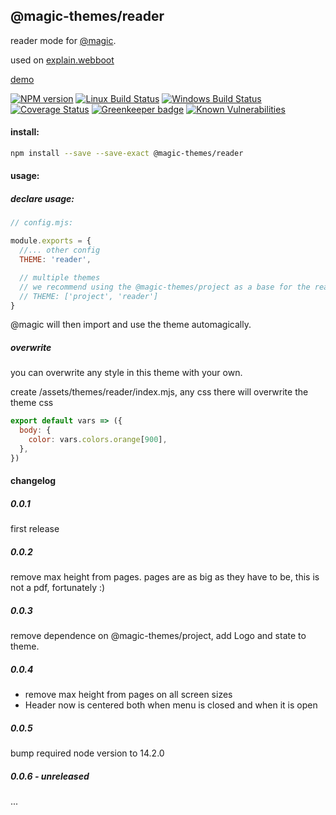 ## @magic-themes/reader

reader mode for [@magic](https://github.com/magic/core).

used on [explain.webboot](https://explain.webboot.org)

[demo](https://magic.github.io/reader)

[![NPM version][npm-image]][npm-url]
[![Linux Build Status][travis-image]][travis-url]
[![Windows Build Status][appveyor-image]][appveyor-url]
[![Coverage Status][coveralls-image]][coveralls-url]
[![Greenkeeper badge][greenkeeper-image]][greenkeeper-url]
[![Known Vulnerabilities][snyk-image]][snyk-url]

[npm-image]: https://img.shields.io/npm/v/@magic-themes/reader.svg
[npm-url]: https://www.npmjs.com/package/@magic-themes/reader
[travis-image]: https://img.shields.io/travis/com/magic-themes/reader/master
[travis-url]: https://travis-ci.com/magic-themes/reader
[appveyor-image]: https://img.shields.io/appveyor/ci/magicthemes/reader/master.svg
[appveyor-url]: https://ci.appveyor.com/project/magicthemes/reader/branch/master
[coveralls-image]: https://coveralls.io/repos/github/magic-themes/reader/badge.svg
[coveralls-url]: https://coveralls.io/github/magic-themes/reader
[greenkeeper-image]: https://badges.greenkeeper.io/magic-themes/reader.svg
[greenkeeper-url]: https://badges.greenkeeper.io/magic-themes/reader.svg
[snyk-image]: https://snyk.io/test/github/magic-themes/reader/badge.svg
[snyk-url]: https://snyk.io/test/github/magic-themes/reader

#### install:
```bash
npm install --save --save-exact @magic-themes/reader
```

#### usage:

##### declare usage:
```javascript
// config.mjs:

module.exports = {
  //... other config
  THEME: 'reader',

  // multiple themes
  // we recommend using the @magic-themes/project as a base for the reader theme.
  // THEME: ['project', 'reader']
}
```

@magic will then import and use the theme automagically.

##### overwrite

you can overwrite any style in this theme with your own.

create /assets/themes/reader/index.mjs, any css there will overwrite the theme css

```javascript
export default vars => ({
  body: {
    color: vars.colors.orange[900],
  },
})
```

#### changelog

##### 0.0.1
first release

##### 0.0.2
remove max height from pages. pages are as big as they have to be, this is not a pdf, fortunately :)

##### 0.0.3
remove dependence on @magic-themes/project, add Logo and state to theme.

##### 0.0.4
* remove max height from pages on all screen sizes
* Header now is centered both when menu is closed and when it is open

##### 0.0.5
bump required node version to 14.2.0

##### 0.0.6 - unreleased
...
